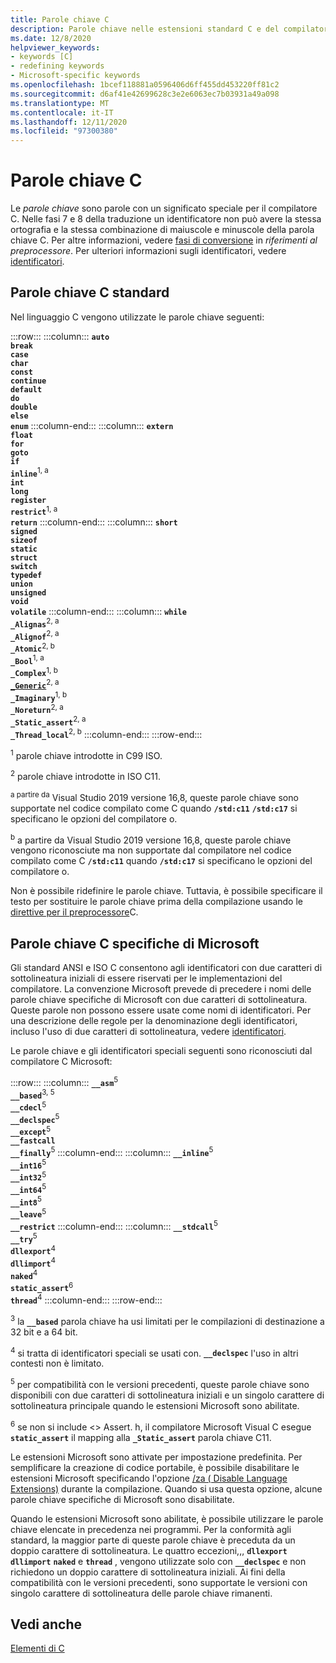 ```yaml
---
title: Parole chiave C
description: Parole chiave nelle estensioni standard C e del compilatore C Microsoft.
ms.date: 12/8/2020
helpviewer_keywords:
- keywords [C]
- redefining keywords
- Microsoft-specific keywords
ms.openlocfilehash: 1bcef118881a0596406d6ff455dd453220ff81c2
ms.sourcegitcommit: d6af41e42699628c3e2e6063ec7b03931a49a098
ms.translationtype: MT
ms.contentlocale: it-IT
ms.lasthandoff: 12/11/2020
ms.locfileid: "97300380"
---
```

# <a name="c-keywords"></a>Parole chiave C

Le *parole chiave* sono parole con un significato speciale per il compilatore C. Nelle fasi 7 e 8 della traduzione un identificatore non può avere la stessa ortografia e la stessa combinazione di maiuscole e minuscole della parola chiave C. Per altre informazioni, vedere [fasi di conversione](../preprocessor/phases-of-translation.md) in *riferimenti al preprocessore*. Per ulteriori informazioni sugli identificatori, vedere [identificatori](../c-language/c-identifiers.md).

## <a name="standard-c-keywords"></a>Parole chiave C standard

Nel linguaggio C vengono utilizzate le parole chiave seguenti:

:::row:::
    :::column:::
        **`auto`**\
        **`break`**\
        **`case`**\
        **`char`**\
        **`const`**\
        **`continue`**\
        **`default`**\
        **`do`**\
        **`double`**\
        **`else`**\
        **`enum`**
    :::column-end:::
    :::column:::
        **`extern`**\
        **`float`**\
        **`for`**\
        **`goto`**\
        **`if`**\
        **`inline`**<sup>1, a</sup>\
        **`int`**\
        **`long`**\
        **`register`**\
        **`restrict`**<sup>1, a</sup>\
        **`return`**
    :::column-end:::
    :::column:::
        **`short`**\
        **`signed`**\
        **`sizeof`**\
        **`static`**\
        **`struct`**\
        **`switch`**\
        **`typedef`**\
        **`union`**\
        **`unsigned`**\
        **`void`**\
        **`volatile`**
    :::column-end:::
    :::column:::
        **`while`**\
        **`_Alignas`**<sup>2, a</sup>\
        **`_Alignof`**<sup>2, a</sup>\
        **`_Atomic`**<sup>2, b</sup>\
        **`_Bool`**<sup>1, a</sup>\
        **`_Complex`**<sup>1, b</sup>\
        **[`_Generic`](generic_selection.md)**<sup>2, a</sup>\
        **`_Imaginary`**<sup>1, b</sup>\
        **`_Noreturn`**<sup>2, a</sup>\
        **`_Static_assert`**<sup>2, a</sup>\
        **`_Thread_local`**<sup>2, b</sup>
    :::column-end:::
:::row-end:::

<sup>1</sup>  parole chiave introdotte in C99 ISO.

<sup>2</sup>   parole chiave introdotte in ISO C11.

<sup>a partire da</sup>  Visual Studio 2019 versione 16,8, queste parole chiave sono supportate nel codice compilato come C quando **`/std:c11`** **`/std:c17`** si specificano le opzioni del compilatore o.

<sup>b</sup>  a partire da Visual Studio 2019 versione 16,8, queste parole chiave vengono riconosciute ma non supportate dal compilatore nel codice compilato come C **`/std:c11`** quando **`/std:c17`** si specificano le opzioni del compilatore o.

Non è possibile ridefinire le parole chiave. Tuttavia, è possibile specificare il testo per sostituire le parole chiave prima della compilazione usando le [direttive per il preprocessore](../preprocessor/preprocessor-directives.md)C.

## <a name="microsoft-specific-c-keywords"></a>Parole chiave C specifiche di Microsoft

Gli standard ANSI e ISO C consentono agli identificatori con due caratteri di sottolineatura iniziali di essere riservati per le implementazioni del compilatore. La convenzione Microsoft prevede di precedere i nomi delle parole chiave specifiche di Microsoft con due caratteri di sottolineatura. Queste parole non possono essere usate come nomi di identificatori. Per una descrizione delle regole per la denominazione degli identificatori, incluso l'uso di due caratteri di sottolineatura, vedere [identificatori](../c-language/c-identifiers.md).

Le parole chiave e gli identificatori speciali seguenti sono riconosciuti dal compilatore C Microsoft:

:::row:::
    :::column:::
        **`__asm`**<sup>5</sup>\
        **`__based`**<sup>3, 5</sup>\
        **`__cdecl`**<sup>5</sup>\
        **`__declspec`**<sup>5</sup>\
        **`__except`**<sup>5</sup>\
        **`__fastcall`**\
        **`__finally`**<sup>5</sup>
    :::column-end:::
    :::column:::
        **`__inline`**<sup>5</sup>\
        **`__int16`**<sup>5</sup>\
        **`__int32`**<sup>5</sup>\
        **`__int64`**<sup>5</sup>\
        **`__int8`**<sup>5</sup>\
        **`__leave`**<sup>5</sup>\
        **`__restrict`**
    :::column-end:::
    :::column:::
        **`__stdcall`**<sup>5</sup>\
        **`__try`**<sup>5</sup>\
        **`dllexport`**<sup>4</sup>\
        **`dllimport`**<sup>4</sup>\
        **`naked`**<sup>4</sup>\
        **`static_assert`**<sup>6</sup>\
        **`thread`**<sup>4</sup>
    :::column-end:::
:::row-end:::

<sup>3</sup> la **`__based`** parola chiave ha usi limitati per le compilazioni di destinazione a 32 bit e a 64 bit.

<sup>4</sup> si tratta di identificatori speciali se usati con. **`__declspec`** l'uso in altri contesti non è limitato.

<sup>5</sup> per compatibilità con le versioni precedenti, queste parole chiave sono disponibili con due caratteri di sottolineatura iniziali e un singolo carattere di sottolineatura principale quando le estensioni Microsoft sono abilitate.

<sup>6</sup> se non si include <> Assert. h, il compilatore Microsoft Visual C esegue **`static_assert`** il mapping alla **`_Static_assert`** parola chiave C11.

Le estensioni Microsoft sono attivate per impostazione predefinita. Per semplificare la creazione di codice portabile, è possibile disabilitare le estensioni Microsoft specificando l'opzione [/za \( Disable Language Extensions)](../build/reference/za-ze-disable-language-extensions.md) durante la compilazione. Quando si usa questa opzione, alcune parole chiave specifiche di Microsoft sono disabilitate.

Quando le estensioni Microsoft sono abilitate, è possibile utilizzare le parole chiave elencate in precedenza nei programmi. Per la conformità agli standard, la maggior parte di queste parole chiave è preceduta da un doppio carattere di sottolineatura. Le quattro eccezioni,,, **`dllexport`** **`dllimport`** **`naked`** e **`thread`** , vengono utilizzate solo con **`__declspec`** e non richiedono un doppio carattere di sottolineatura iniziali. Ai fini della compatibilità con le versioni precedenti, sono supportate le versioni con singolo carattere di sottolineatura delle parole chiave rimanenti.

## <a name="see-also"></a>Vedi anche

[Elementi di C](../c-language/elements-of-c.md)
